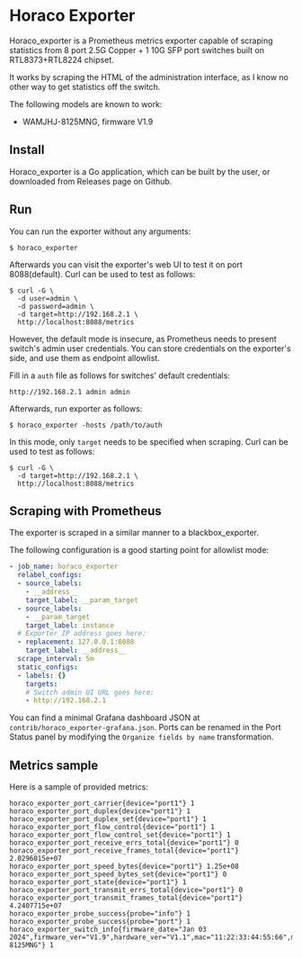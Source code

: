 # Horaco Exporter

Horaco_exporter is a Prometheus metrics exporter capable of scraping statistics from 8 port 2.5G Copper + 1 10G SFP port switches built on RTL8373+RTL8224 chipset.

It works by scraping the HTML of the administration interface, as I know no other way to get statistics off the switch.

The following models are known to work:

  - WAMJHJ-8125MNG, firmware V1.9

## Install

Horaco_exporter is a Go application, which can be built by the user, or downloaded from Releases page on Github.

## Run

You can run the exporter without any arguments:

```shell
$ horaco_exporter
```

Afterwards you can visit the exporter's web UI to test it on port 8088(default).
Curl can be used to test as follows:

```shell
$ curl -G \
  -d user=admin \
  -d password=admin \
  -d target=http://192.168.2.1 \
  http://localhost:8088/metrics
```

However, the default mode is insecure, as Prometheus needs to present switch's admin user credentials. You can store credentials on the exporter's side, and use them as endpoint allowlist.

Fill in a `auth` file as follows for switches' default credentials:

```
http://192.168.2.1 admin admin
```

Afterwards, run exporter as follows:

```shell
$ horaco_exporter -hosts /path/to/auth
```

In this mode, only `target` needs to be specified when scraping.
Curl can be used to test as follows:

```shell
$ curl -G \
  -d target=http://192.168.2.1 \
  http://localhost:8088/metrics
```

## Scraping with Prometheus

The exporter is scraped in a similar manner to a blackbox_exporter.

The following configuration is a good starting point for allowlist mode:

```yaml
- job_name: horaco_exporter
  relabel_configs:
  - source_labels:
    - __address__
    target_label: __param_target
  - source_labels:
    - __param_target
    target_label: instance
  # Exporter IP address goes here:
  - replacement: 127.0.0.1:8088
    target_label: __address__
  scrape_interval: 5m
  static_configs:
  - labels: {}
    targets:
    # Switch admin UI URL goes here:
    - http://192.168.2.1
```

You can find a minimal Grafana dashboard JSON at `contrib/horaco_exporter-grafana.json`. Ports can be renamed in the Port Status panel by modifying the `Organize fields by name` transformation.

## Metrics sample

Here is a sample of provided metrics:

```
horaco_exporter_port_carrier{device="port1"} 1
horaco_exporter_port_duplex{device="port1"} 1
horaco_exporter_port_duplex_set{device="port1"} 1
horaco_exporter_port_flow_control{device="port1"} 1
horaco_exporter_port_flow_control_set{device="port1"} 1
horaco_exporter_port_receive_errs_total{device="port1"} 0
horaco_exporter_port_receive_frames_total{device="port1"} 2.0296015e+07
horaco_exporter_port_speed_bytes{device="port1"} 1.25e+08
horaco_exporter_port_speed_bytes_set{device="port1"} 0
horaco_exporter_port_state{device="port1"} 1
horaco_exporter_port_transmit_errs_total{device="port1"} 0
horaco_exporter_port_transmit_frames_total{device="port1"} 4.2407715e+07
horaco_exporter_probe_success{probe="info"} 1
horaco_exporter_probe_success{probe="port"} 1
horaco_exporter_switch_info{firmware_date="Jan 03 2024",firmware_ver="V1.9",hardware_ver="V1.1",mac="11:22:33:44:55:66",model="WAMJHJ-8125MNG"} 1
```
